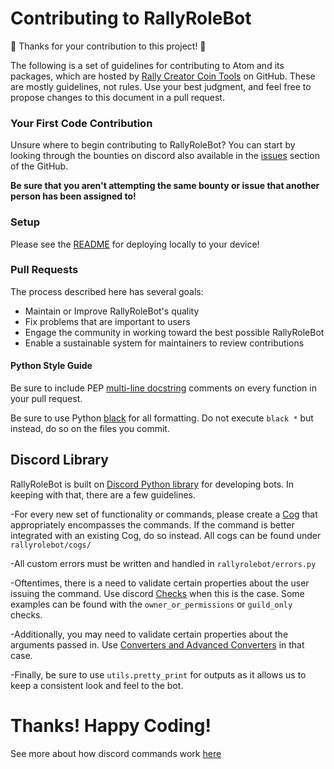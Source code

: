 # Contributing to RallyRoleBot
🎉 Thanks for your contribution to this project! 🎉

The following is a set of guidelines for contributing to Atom and its packages, which are hosted by [Rally Creator Coin Tools](https://github.com/CreatorCoinTools) on GitHub. These are mostly guidelines, not rules. Use your best judgment, and feel free to propose changes to this document in a pull request.

### Your First Code Contribution

Unsure where to begin contributing to RallyRoleBot? You can start by looking through the bounties on discord also available in the [issues](https://github.com/CreatorCoinTools/RallyRoleBot/issues) section of the GitHub.

**Be sure that you aren't attempting the same bounty or issue that another person has been assigned to!**

### Setup

Please see the [README](https://github.com/CreatorCoinTools/RallyRoleBot/blob/master/README.md) for deploying locally to your device!

### Pull Requests 
The process described here has several goals:

-   Maintain or Improve RallyRoleBot's quality
-   Fix problems that are important to users
-   Engage the community in working toward the best possible RallyRoleBot
-   Enable a sustainable system for maintainers to review contributions

#### Python Style Guide

Be sure to include PEP [multi-line docstring](https://www.python.org/dev/peps/pep-0257/#multi-line-docstrings) comments on every function in your pull request.

Be sure to use Python [black](https://pypi.org/project/black/) for all formatting. Do not execute `black *` but instead, do so on the files you commit.

##  Discord Library
RallyRoleBot is built on [Discord Python library](https://discordpy.readthedocs.io/) for developing bots. In keeping with that, there are a few guidelines.

-For every new set of functionality or commands, please create a [Cog](https://discordpy.readthedocs.io/en/latest/ext/commands/cogs.html) that appropriately encompasses the commands. If the command is better integrated with an existing Cog, do so instead. All cogs can be found under `rallyrolebot/cogs/`
 
-All custom errors must be written and handled in `rallyrolebot/errors.py` 



-Oftentimes, there is a need to validate certain properties about the user issuing the command. Use discord [Checks](https://discordpy.readthedocs.io/en/latest/ext/commands/commands.html#checks) when this is the case. Some examples can be found with the `owner_or_permissions` or `guild_only` checks.

-Additionally, you may need to validate certain properties about the arguments passed in. Use [Converters and Advanced Converters](https://discordpy.readthedocs.io/en/latest/ext/commands/commands.html#converters) in that case. 

-Finally, be sure to use `utils.pretty_print` for outputs as it allows us to keep a consistent look and feel to the bot.

# Thanks! Happy Coding!
See more about how discord commands work [here](https://discordpy.readthedocs.io/en/latest/ext/commands/commands.html)
